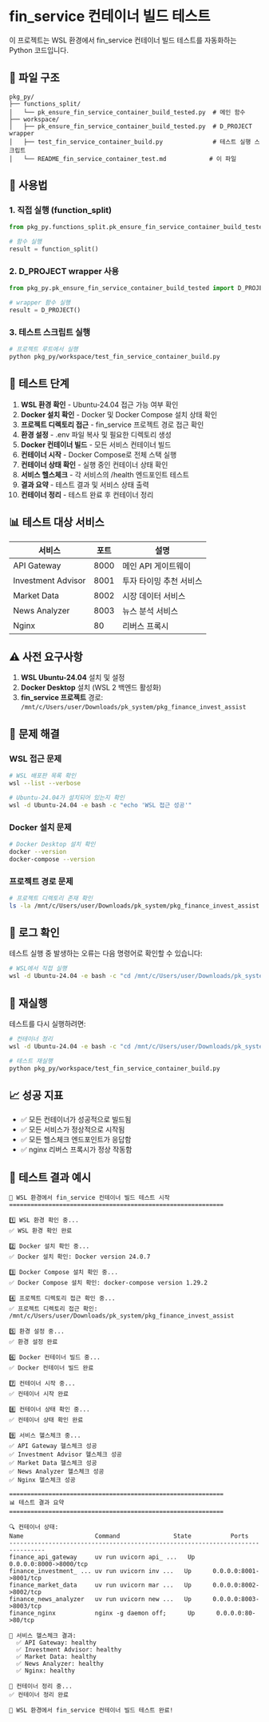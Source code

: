 # fin_service 컨테이너 빌드 테스트

이 프로젝트는 WSL 환경에서 fin_service 컨테이너 빌드 테스트를 자동화하는 Python 코드입니다.

## 📁 파일 구조

```
pkg_py/
├── functions_split/
│   └── pk_ensure_fin_service_container_build_tested.py  # 메인 함수
├── workspace/
│   ├── pk_ensure_fin_service_container_build_tested.py  # D_PROJECT wrapper
│   ├── test_fin_service_container_build.py              # 테스트 실행 스크립트
│   └── README_fin_service_container_test.md            # 이 파일
```

## 🚀 사용법

### 1. 직접 실행 (function_split)

```python
from pkg_py.functions_split.pk_ensure_fin_service_container_build_tested import function_split

# 함수 실행
result = function_split()
```

### 2. D_PROJECT wrapper 사용

```python
from pkg_py.pk_ensure_fin_service_container_build_tested import D_PROJECT

# wrapper 함수 실행
result = D_PROJECT()
```

### 3. 테스트 스크립트 실행

```bash
# 프로젝트 루트에서 실행
python pkg_py/workspace/test_fin_service_container_build.py
```

## 🔧 테스트 단계

1. **WSL 환경 확인** - Ubuntu-24.04 접근 가능 여부 확인
2. **Docker 설치 확인** - Docker 및 Docker Compose 설치 상태 확인
3. **프로젝트 디렉토리 접근** - fin_service 프로젝트 경로 접근 확인
4. **환경 설정** - .env 파일 복사 및 필요한 디렉토리 생성
5. **Docker 컨테이너 빌드** - 모든 서비스 컨테이너 빌드
6. **컨테이너 시작** - Docker Compose로 전체 스택 실행
7. **컨테이너 상태 확인** - 실행 중인 컨테이너 상태 확인
8. **서비스 헬스체크** - 각 서비스의 /health 엔드포인트 테스트
9. **결과 요약** - 테스트 결과 및 서비스 상태 출력
10. **컨테이너 정리** - 테스트 완료 후 컨테이너 정리

## 📊 테스트 대상 서비스

| 서비스 | 포트 | 설명 |
|--------|------|------|
| API Gateway | 8000 | 메인 API 게이트웨이 |
| Investment Advisor | 8001 | 투자 타이밍 추천 서비스 |
| Market Data | 8002 | 시장 데이터 서비스 |
| News Analyzer | 8003 | 뉴스 분석 서비스 |
| Nginx | 80 | 리버스 프록시 |

## ⚠️ 사전 요구사항

1. **WSL Ubuntu-24.04** 설치 및 설정
2. **Docker Desktop** 설치 (WSL 2 백엔드 활성화)
3. **fin_service 프로젝트** 경로: `/mnt/c/Users/user/Downloads/pk_system/pkg_finance_invest_assist`

## 🐛 문제 해결

### WSL 접근 문제
```bash
# WSL 배포판 목록 확인
wsl --list --verbose

# Ubuntu-24.04가 설치되어 있는지 확인
wsl -d Ubuntu-24.04 -e bash -c "echo 'WSL 접근 성공'"
```

### Docker 설치 문제
```bash
# Docker Desktop 설치 확인
docker --version
docker-compose --version
```

### 프로젝트 경로 문제
```bash
# 프로젝트 디렉토리 존재 확인
ls -la /mnt/c/Users/user/Downloads/pk_system/pkg_finance_invest_assist
```

## 📝 로그 확인

테스트 실행 중 발생하는 오류는 다음 명령어로 확인할 수 있습니다:

```bash
# WSL에서 직접 실행
wsl -d Ubuntu-24.04 -e bash -c "cd /mnt/c/Users/user/Downloads/pk_system/pkg_finance_invest_assist/deployment && docker-compose logs"
```

## 🔄 재실행

테스트를 다시 실행하려면:

```bash
# 컨테이너 정리
wsl -d Ubuntu-24.04 -e bash -c "cd /mnt/c/Users/user/Downloads/pk_system/pkg_finance_invest_assist/deployment && docker-compose down"

# 테스트 재실행
python pkg_py/workspace/test_fin_service_container_build.py
```

## 📈 성공 지표

- ✅ 모든 컨테이너가 성공적으로 빌드됨
- ✅ 모든 서비스가 정상적으로 시작됨
- ✅ 모든 헬스체크 엔드포인트가 응답함
- ✅ nginx 리버스 프록시가 정상 작동함

## 🎯 테스트 결과 예시

```
🚀 WSL 환경에서 fin_service 컨테이너 빌드 테스트 시작
============================================================

1️⃣ WSL 환경 확인 중...
✅ WSL 환경 확인 완료

2️⃣ Docker 설치 확인 중...
✅ Docker 설치 확인: Docker version 24.0.7

3️⃣ Docker Compose 설치 확인 중...
✅ Docker Compose 설치 확인: docker-compose version 1.29.2

4️⃣ 프로젝트 디렉토리 접근 확인 중...
✅ 프로젝트 디렉토리 접근 확인: /mnt/c/Users/user/Downloads/pk_system/pkg_finance_invest_assist

5️⃣ 환경 설정 중...
✅ 환경 설정 완료

6️⃣ Docker 컨테이너 빌드 중...
✅ Docker 컨테이너 빌드 완료

7️⃣ 컨테이너 시작 중...
✅ 컨테이너 시작 완료

8️⃣ 컨테이너 상태 확인 중...
✅ 컨테이너 상태 확인 완료

9️⃣ 서비스 헬스체크 중...
✅ API Gateway 헬스체크 성공
✅ Investment Advisor 헬스체크 성공
✅ Market Data 헬스체크 성공
✅ News Analyzer 헬스체크 성공
✅ Nginx 헬스체크 성공

============================================================
📊 테스트 결과 요약
============================================================

🔍 컨테이너 상태:
Name                    Command               State           Ports
--------------------------------------------------------------------------------
finance_api_gateway     uv run uvicorn api_ ...   Up      0.0.0.0:8000->8000/tcp
finance_investment_ ... uv run uvicorn inv ...   Up      0.0.0.0:8001->8001/tcp
finance_market_data     uv run uvicorn mar ...   Up      0.0.0.0:8002->8002/tcp
finance_news_analyzer   uv run uvicorn new ...   Up      0.0.0.0:8003->8003/tcp
finance_nginx           nginx -g daemon off;      Up      0.0.0.0:80->80/tcp

🏥 서비스 헬스체크 결과:
  ✅ API Gateway: healthy
  ✅ Investment Advisor: healthy
  ✅ Market Data: healthy
  ✅ News Analyzer: healthy
  ✅ Nginx: healthy

🧹 컨테이너 정리 중...
✅ 컨테이너 정리 완료

🎉 WSL 환경에서 fin_service 컨테이너 빌드 테스트 완료!
``` 